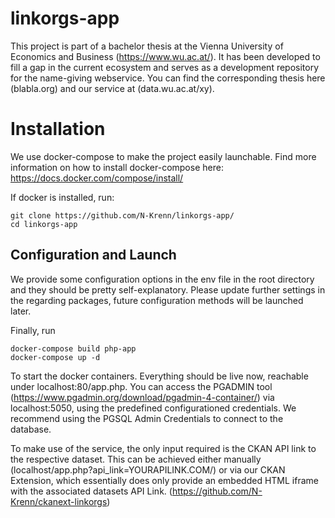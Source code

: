 # linkorgs-app

This project is part of a bachelor thesis at the Vienna University of Economics and Business (https://www.wu.ac.at/). It has been developed to fill a gap in the current
ecosystem and serves as a development repository for the name-giving webservice. You can find the corresponding thesis here (blabla.org) and our service at (data.wu.ac.at/xy).

# Installation

We use docker-compose to make the project easily launchable. Find more information on how to install docker-compose here: https://docs.docker.com/compose/install/

If docker is installed, run:

```
git clone https://github.com/N-Krenn/linkorgs-app/
cd linkorgs-app
```

## Configuration and Launch

We provide some configuration options in the env file in the root directory and they should be pretty self-explanatory.
Please update further settings in the regarding packages, future configuration methods will be launched later.

Finally, run

```
docker-compose build php-app
docker-compose up -d
```

To start the docker containers. Everything should be live now, reachable under localhost:80/app.php. You can access the PGADMIN tool (https://www.pgadmin.org/download/pgadmin-4-container/) via localhost:5050, using the predefined configurationed credentials. We recommend using the PGSQL Admin Credentials to connect to the database.

To make use of the service, the only input required is the CKAN API link to the respective dataset. This can be achieved either manually (localhost/app.php?api_link=YOURAPILINK.COM/) or via our CKAN Extension, which essentially does only provide an embedded HTML iframe with the associated datasets API Link. (https://github.com/N-Krenn/ckanext-linkorgs)
